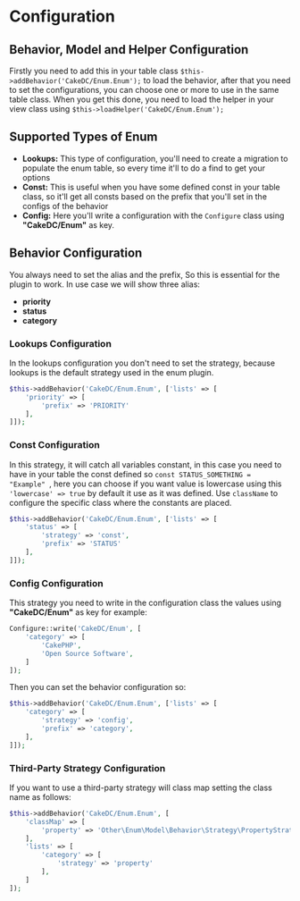 # Configuration

## Behavior, Model and Helper Configuration

Firstly you need to add this in your table class ```$this->addBehavior('CakeDC/Enum.Enum');``` to load the behavior, after that you need to set the configurations, you can choose one or more to use in the same table class. When you get this done, you need to load the helper in your view class using ```$this->loadHelper('CakeDC/Enum.Enum');```

## Supported Types of Enum

* **Lookups:** This type of configuration, you'll need to create a migration to populate the enum table, so every time it'll to do a find to get your options
* **Const:** This is useful when you have some defined const in your table class, so it'll get all consts based on the prefix that you'll set in the configs of the behavior
* **Config:** Here you'll write a configuration with the ```Configure``` class using **"CakeDC/Enum"** as key.

## Behavior Configuration

You always need to set the alias and the prefix, So this is essential for the plugin to work. In use case we will show three alias:

* **priority**
* **status**
* **category**

### Lookups Configuration

In the lookups configuration you don't need to set the strategy, because lookups is the default strategy used in the enum plugin.

```php
$this->addBehavior('CakeDC/Enum.Enum', ['lists' => [
    'priority' => [
        'prefix' => 'PRIORITY'
    ],
]]);
```

### Const Configuration

In this strategy, it will catch all variables constant, in this case you need to have in your table the const defined so ```const STATUS_SOMETHING = "Example" ```, here you can choose if you want value is lowercase using this ``` 'lowercase' => true ``` by default it use as it was defined. Use `className` to configure the specific class where the constants are placed.

```php
$this->addBehavior('CakeDC/Enum.Enum', ['lists' => [
    'status' => [
        'strategy' => 'const',
        'prefix' => 'STATUS'
    ],
]]);
```

### Config Configuration

This strategy you need to write in the configuration class the values using **"CakeDC/Enum"** as key for example:

```php
Configure::write('CakeDC/Enum', [
    'category' => [
        'CakePHP',
        'Open Source Software',
    ]
]);
```
Then you can set the behavior configuration so:

```php
$this->addBehavior('CakeDC/Enum.Enum', ['lists' => [
    'category' => [
        'strategy' => 'config',
        'prefix' => 'category',
    ],
]]);
```

### Third-Party Strategy Configuration

If you want to use a third-party strategy will class map setting the class name as follows:

```php
$this->addBehavior('CakeDC/Enum.Enum', [
    'classMap' => [
        'property' => 'Other\Enum\Model\Behavior\Strategy\PropertyStrategy'
    ],
    'lists' => [
        'category' => [
            'strategy' => 'property'
        ],
    ]
]);
```
